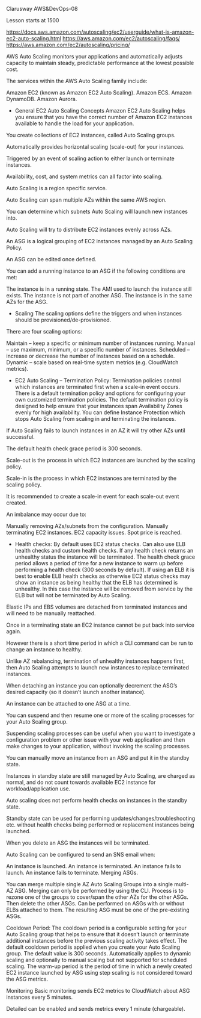 Clarusway
AWS&DevOps-08

Lesson starts at 1500

https://docs.aws.amazon.com/autoscaling/ec2/userguide/what-is-amazon-ec2-auto-scaling.html
https://aws.amazon.com/ec2/autoscaling/faqs/
https://aws.amazon.com/ec2/autoscaling/pricing/

AWS Auto Scaling monitors your applications and automatically adjusts capacity to maintain steady, predictable performance at the lowest possible cost.

The services within the AWS Auto Scaling family include:

Amazon EC2 (known as Amazon EC2 Auto Scaling).
Amazon ECS.
Amazon DynamoDB.
Amazon Aurora.

* General EC2 Auto Scaling Concepts
Amazon EC2 Auto Scaling helps you ensure that you have the correct number of Amazon EC2 instances available to handle the load for your application.

You create collections of EC2 instances, called Auto Scaling groups.

Automatically provides horizontal scaling (scale-out) for your instances.

Triggered by an event of scaling action to either launch or terminate instances.

Availability, cost, and system metrics can all factor into scaling.

Auto Scaling is a region specific service.

Auto Scaling can span multiple AZs within the same AWS region.

You can determine which subnets Auto Scaling will launch new instances into.

Auto Scaling will try to distribute EC2 instances evenly across AZs.

An ASG is a logical grouping of EC2 instances managed by an Auto Scaling Policy.

An ASG can be edited once defined.

You can add a running instance to an ASG if the following conditions are met:

The instance is in a running state.
The AMI used to launch the instance still exists.
The instance is not part of another ASG.
The instance is in the same AZs for the ASG.

* Scaling
The scaling options define the triggers and when instances should be provisioned/de-provisioned.

There are four scaling options:

Maintain – keep a specific or minimum number of instances running.
Manual – use maximum, minimum, or a specific number of instances.
Scheduled – increase or decrease the number of instances based on a schedule.
Dynamic – scale based on real-time system metrics (e.g. CloudWatch metrics).

* EC2 Auto Scaling – Termination Policy:
Termination policies control which instances are terminated first when a scale-in event occurs.
There is a default termination policy and options for configuring your own customized termination policies.
The default termination policy is designed to help ensure that your instances span Availability Zones evenly for high availability.
You can define Instance Protection which stops Auto Scaling from scaling in and terminating the instances.

If Auto Scaling fails to launch instances in an AZ it will try other AZs until successful.

The default health check grace period is 300 seconds.

Scale-out is the process in which EC2 instances are launched by the scaling policy.

Scale-in is the process in which EC2 instances are terminated by the scaling policy.

It is recommended to create a scale-in event for each scale-out event created.

An imbalance may occur due to:

Manually removing AZs/subnets from the configuration.
Manually terminating EC2 instances.
EC2 capacity issues.
Spot price is reached.

* Health checks:
By default uses EC2 status checks.
Can also use ELB health checks and custom health checks.
If any health check returns an unhealthy status the instance will be terminated.
The health check grace period allows a period of time for a new instance to warm up before performing a health check (300 seconds by default).
If using an ELB it is best to enable ELB health checks as otherwise EC2 status checks may show an instance as being healthy that the ELB has determined is unhealthy. In this case the instance will be removed from service by the ELB but will not be terminated by Auto Scaling.

Elastic IPs and EBS volumes are detached from terminated instances and will need to be manually reattached.

Once in a terminating state an EC2 instance cannot be put back into service again.

However there is a short time period in which a CLI command can be run to change an instance to healthy.

Unlike AZ rebalancing, termination of unhealthy instances happens first, then Auto Scaling attempts to launch new instances to replace terminated instances.

When detaching an instance you can optionally decrement the ASG’s desired capacity (so it doesn’t launch another instance).

An instance can be attached to one ASG at a time.

You can suspend and then resume one or more of the scaling processes for your Auto Scaling group.

Suspending scaling processes can be useful when you want to investigate a configuration problem or other issue with your web application and then make changes to your application, without invoking the scaling processes.

You can manually move an instance from an ASG and put it in the standby state.

Instances in standby state are still managed by Auto Scaling, are charged as normal, and do not count towards available EC2 instance for workload/application use.

Auto scaling does not perform health checks on instances in the standby state.

Standby state can be used for performing updates/changes/troubleshooting etc. without health checks being performed or replacement instances being launched.

When you delete an ASG the instances will be terminated.

Auto Scaling can be configured to send an SNS email when:

An instance is launched.
An instance is terminated.
An instance fails to launch.
An instance fails to terminate.
Merging ASGs.

You can merge multiple single AZ Auto Scaling Groups into a single multi-AZ ASG.
Merging can only be performed by using the CLI.
Process is to rezone one of the groups to cover/span the other AZs for the other ASGs.
Then delete the other ASGs.
Can be performed on ASGs with or without ELBs attached to them.
The resulting ASG must be one of the pre-existing ASGs.

Cooldown Period:
The cooldown period is a configurable setting for your Auto Scaling group that helps to ensure that it doesn’t launch or terminate additional instances before the previous scaling activity takes effect.
The default cooldown period is applied when you create your Auto Scaling group.
The default value is 300 seconds.
Automatically applies to dynamic scaling and optionally to manual scaling but not supported for scheduled scaling.
The warm-up period is the period of time in which a newly created EC2 instance launched by ASG using step scaling is not considered toward the ASG metrics.

Monitoring
Basic monitoring sends EC2 metrics to CloudWatch about ASG instances every 5 minutes.

Detailed can be enabled and sends metrics every 1 minute (chargeable).
